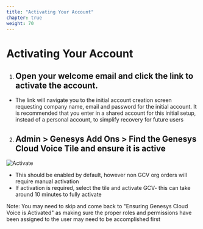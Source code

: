 ```yaml
---
title: "Activating Your Account"
chapter: true
weight: 70
---
```

# Activating Your Account

1. ## Open your welcome email and click the link to activate the account. 
- The link will navigate you to the initial account creation screen requesting company  name, email and password for the initial account. It is recommended that you enter in a shared account for this initial setup, instead of a personal account, to simplify recovery for future users

2. ## Admin > Genesys Add Ons > Find the Genesys Cloud Voice Tile and ensure it is active
![Activate ](/images/activate.jpg)

- This should be enabled by default, however non GCV org orders will require manual activation <br>
- If activation is required, select the tile and activate GCV- this can take around 10 minutes to fully activate

Note: You may need to skip and come back to "Ensuring Genesys Cloud Voice is Activated" as making sure the proper roles and permissions have been assigned to the user may need to be accomplished first